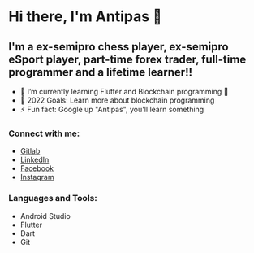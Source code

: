 # Hi there, I'm Antipas 👋 

## I'm a ex-semipro chess player, ex-semipro eSport player, part-time forex trader, full-time programmer and a lifetime learner!!

- 🌱 I’m currently learning Flutter and Blockchain programming 🤣
- 🥅 2022 Goals: Learn more about blockchain programming
- ⚡ Fun fact: Google up "Antipas", you'll learn something

### Connect with me:

- [Gitlab](https://gitlab.com/AntipasTang)
- [LinkedIn](https://www.linkedin.com/in/antipastang/)
- [Facebook](https://www.facebook.com/railin.antipastang/)
- [Instagram](https://www.instagram.com/antipastang/)

### Languages and Tools:

- Android Studio
- Flutter
- Dart
- Git

<br />
<br />
